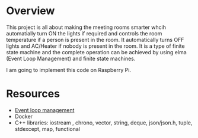 Overview
===

This project is all about making the meeting rooms smarter whcih automatially turn ON the lights if required and controls the room temperature if a person is present in the room. It automatically turns OFF lights and AC/Heater if nobody is present in the room. 
It is a type of finite state machine and the complete operation can be achieved by using elma (Event Loop Management) and finite state machines.

I am going to implement this code on Raspberry Pi.

Resources
===

- [Event loop management](https://github.com/klavinslab/elma)
- Docker
- C++ libraries: iostream , chrono, vector, string, deque, json/json.h, tuple, stdexcept, map, functional


  
